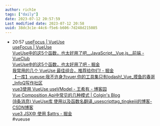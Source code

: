 ```yaml
---
author: rich1e
tags: ["daily"]
date: 2023-07-12 20:57:59
Last modified date: 2023-07-12 20:58
uuid: 38dc3c1e-44c6-f5e6-b606-7d248d215085
---
```


- 20:57 [useFocus | VueUse](https://alfred-skyblue.gitee.io/functions/sensors/useFocus%20/)<br>[useFocus | VueUse](https://vueuse.org/core/useFocus/)<br>[VueUse中的这5个函数，也太好用了吧__JavaScript__Vue.js__前端 - VueClub](https://www.vue-js.com/topic/6114829f120d99003158dad7)<br>[VueUse中的这5个函数，也太好用了吧 - 掘金](https://juejin.cn/post/6994960288101433351#heading-6)<br>[我常用的几个 VueUse 最佳组合，推荐给你们! - 掘金](https://juejin.cn/post/7122245068534054943#heading-0)<br>[【一库】vueuse:我不许身为vuer,你的工具集只有lodash!_Vue_摸鱼的春哥_InfoQ写作社区](https://xie.infoq.cn/article/bdba6c1ee33f740a01795ae04)<br>[vue3使用 VueUse useVModel - 王希有 - 博客园](https://www.cnblogs.com/-roc/p/16250690.html)<br>[Vue Composition Api中常见的几种模式 | Colgin's Blog](https://www.colgin.me/patterns-in-composition-api/)<br>[(8条消息) VueUse库 使用以及函数名翻译_usescripttag_tingkeiii的博客-CSDN博客](https://blog.csdn.net/w1311004532/article/details/127987652)<br>[vue3 JSX中 使用 $attrs - 掘金](https://juejin.cn/post/7211018654308827191)<br>#vueuse
